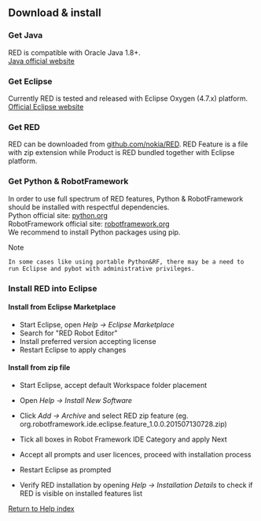 ## Download & install

### Get Java

RED is compatible with Oracle Java 1.8+.  
[Java official website](https://www.java.com)

### Get Eclipse

Currently RED is tested and released with Eclipse Oxygen (4.7.x) platform.  
[Official Eclipse website](https://www.eclipse.org/)

### Get RED

RED can be downloaded from
[github.com/nokia/RED](https://github.com/nokia/RED). RED Feature is a file
with zip extension while Product is RED bundled together with Eclipse
platform.

### Get Python & RobotFramework

In order to use full spectrum of RED features, Python & RobotFramework should
be installed with respectful dependencies.  
Python official site: [python.org](http://www.python.org)  
RobotFramework official site: [robotframework.org](http://robotframework.org/)  
We recommend to install Python packages using pip.  

Note

    In some cases like using portable Python&RF, there may be a need to run Eclipse and pybot with administrative privileges.

### Install RED into Eclipse

#### Install from Eclipse Marketplace

  * Start Eclipse, open _Help -> Eclipse Marketplace_
  * Search for "RED Robot Editor"
  * Install preferred version accepting license
  * Restart Eclipse to apply changes

#### Install from zip file

  * Start Eclipse, accept default Workspace folder placement  

  * Open _Help -> Install New Software_  

  * Click _Add -> Archive_ and select RED zip feature (eg. org.robotframework.ide.eclipse.feature_1.0.0.201507130728.zip)  

  * Tick all boxes in Robot Framework IDE Category and apply Next  

  * Accept all prompts and user licences, proceed with installation process  

  * Restart Eclipse as prompted  

  * Verify RED installation by opening _Help -> Installation Details_ to check if RED is visible on installed features list  

[Return to Help index](http://nokia.github.io/RED/help/)
